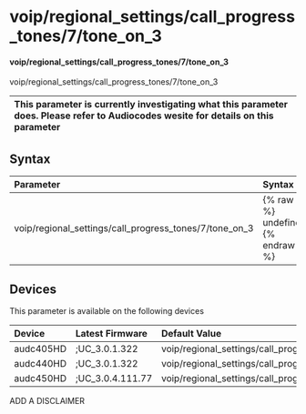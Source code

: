 ﻿---
description: voip/regional_settings/call_progress_tones/7/tone_on_3
search: false
---

# voip/regional_settings/call_progress_tones/7/tone_on_3

#### voip/regional_settings/call_progress_tones/7/tone_on_3

voip/regional_settings/call_progress_tones/7/tone_on_3


| This parameter is currently investigating what this parameter does. Please refer to Audiocodes wesite for details on this parameter | 
| :--- |

## Syntax
| Parameter | Syntax |
| :--- | :--- |
|voip/regional_settings/call_progress_tones/7/tone_on_3 | {% raw %} undefined {% endraw %}|

## Devices
This parameter is available on the following devices

| Device | Latest Firmware | Default Value |
|:---|:---|:---|
| audc405HD | ;UC_3.0.1.322 | voip/regional_settings/call_progress_tones/7/tone_on_3=0 
| audc440HD | ;UC_3.0.1.322 | voip/regional_settings/call_progress_tones/7/tone_on_3=0 
| audc450HD | ;UC_3.0.4.111.77 | voip/regional_settings/call_progress_tones/7/tone_on_3=0 

ADD A DISCLAIMER
